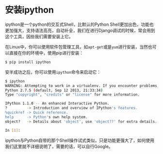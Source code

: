 安装ipython
====

ipython是一个python的交互式Shell，比默认的Python Shell更加出色，功能也更加强大，支持语法高亮，自动补全，我们在进行Django调试的时候，常会用到这个工具，因些我们需要安装上它。

在Linux中，你可以使用软件包管理工具，如`apt-get`或是`yum`进行安装，当然也可以直接在你的环境中，使用pip进行安装：

```bash
$ pip install ipython
```

安半成功之后，你可以使用`ipython`命令来启动它：

```bash
$ ipython
WARNING: Attempting to work in a virtualenv. If you encounter problems, please install IPython inside the virtualenv.
Python 2.7.5 (default, Sep 12 2013, 21:33:34)
Type "copyright", "credits" or "license" for more information.

IPython 1.1.0 -- An enhanced Interactive Python.
?         -> Introduction and overview of IPython's features.
%quickref -> Quick reference.
help      -> Python's own help system.
object?   -> Details about 'object', use 'object??' for extra details.

In [1]:
```

ipython与Python自带的那个Shell操作试式类似，只是功能更强大了，如何使用我们这里就不详细说明了，需要的话，可以自行Google。
